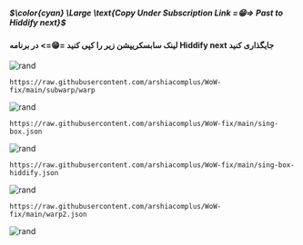 ##### $\color{cyan} \Large \text{Copy Under Subscription Link =😁=> Past to Hiddify next}$
#### لینک سابسکریپشن زیر را کپی کنید =😁=> در برنامه Hiddify next جایگذاری کنید

![rand](https://rand-xyz.now.sh/api/hello)

```
https://raw.githubusercontent.com/arshiacomplus/WoW-fix/main/subwarp/warp
```
![rand](https://rand-xyz.now.sh/api/hello)

```
https://raw.githubusercontent.com/arshiacomplus/WoW-fix/main/sing-box.json
```
![rand](https://rand-xyz.now.sh/api/hello)


```
https://raw.githubusercontent.com/arshiacomplus/WoW-fix/main/sing-box-hiddify.json
```
![rand](https://rand-xyz.now.sh/api/hello)

```
https://raw.githubusercontent.com/arshiacomplus/WoW-fix/main/warp2.json
```
![rand](https://rand-xyz.now.sh/api/hello)
